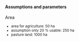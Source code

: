 <!-- .slide: data-background-image="resources/sim_setup/map_area_oldenburg_dannau.png" data-transition="slide" data-background-color="#fff" data-background-size="auto 99%" -->
#### Assumptions and parameters
Area

<small>
<ul>
<li>area for agriculture: 50 ha</li>
<li>assumption only 20 % usable: 250 ha</li>
<li>pasture land: 1000 ha</li>
</ul>
</small>

